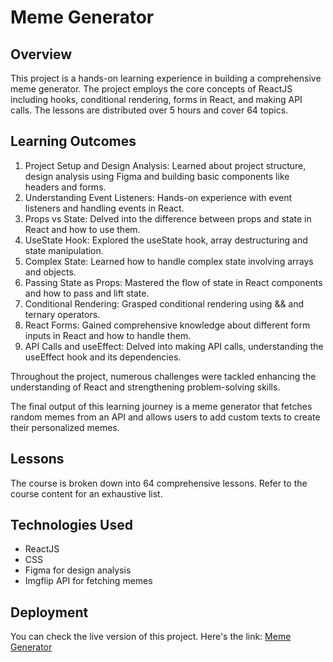 # Meme Generator

## Overview

This project is a hands-on learning experience in building a comprehensive meme generator. The project employs the core concepts of ReactJS including hooks, conditional rendering, forms in React, and making API calls. The lessons are distributed over 5 hours and cover 64 topics.

## Learning Outcomes

1. Project Setup and Design Analysis: Learned about project structure, design analysis using Figma and building basic components like headers and forms.
2. Understanding Event Listeners: Hands-on experience with event listeners and handling events in React.
3. Props vs State: Delved into the difference between props and state in React and how to use them.
4. UseState Hook: Explored the useState hook, array destructuring and state manipulation.
5. Complex State: Learned how to handle complex state involving arrays and objects.
6. Passing State as Props: Mastered the flow of state in React components and how to pass and lift state.
7. Conditional Rendering: Grasped conditional rendering using && and ternary operators.
8. React Forms: Gained comprehensive knowledge about different form inputs in React and how to handle them.
9. API Calls and useEffect: Delved into making API calls, understanding the useEffect hook and its dependencies.

Throughout the project, numerous challenges were tackled enhancing the understanding of React and strengthening problem-solving skills.

The final output of this learning journey is a meme generator that fetches random memes from an API and allows users to add custom texts to create their personalized memes.

## Lessons

The course is broken down into 64 comprehensive lessons. Refer to the course content for an exhaustive list.

## Technologies Used

- ReactJS
- CSS
- Figma for design analysis
- Imgflip API for fetching memes

## Deployment

You can check the live version of this project. Here's the link: [Meme Generator](meme-generator-react2.netlify.app)

